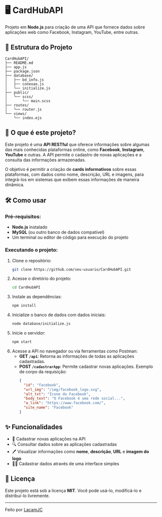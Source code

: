 

# 🖥️ CardHubAPI

Projeto em **Node.js** para criação de uma API que fornece dados sobre aplicações web como Facebook, Instagram, YouTube, entre outras.

## 📂 Estrutura do Projeto

```plaintext
CardHubAPI/
├── README.md
├── app.js
├── package.json
├── database/
│   ├── bd_info.js
│   ├── conexao.js
│   └── initialize.js
├── public/
│   └── scss/
│       └── main.scss
├── routes/
│   └── router.js
└── views/
    └── index.ejs
```

## 🚀 O que é este projeto?

Este projeto é uma **API RESTful** que oferece informações sobre algumas das mais conhecidas plataformas online, como **Facebook**, **Instagram**, **YouTube** e outras. A API permite o cadastro de novas aplicações e a consulta das informações armazenadas.

O objetivo é permitir a criação de **cards informativos** sobre essas plataformas, com dados como nome, descrição, URL e imagens, para integrá-los em sistemas que exibem essas informações de maneira dinâmica.

## 🛠️ Como usar

### Pré-requisitos:
- **Node.js** instalado
- **MySQL** (ou outro banco de dados compatível)
- Um terminal ou editor de código para execução do projeto

### Executando o projeto:
1. Clone o repositório:
   ```sh
   git clone https://github.com/seu-usuario/CardHubAPI.git
   ```
2. Acesse o diretório do projeto:
   ```sh
   cd CardHubAPI
   ```
3. Instale as dependências:
   ```sh
   npm install
   ```
4. Inicialize o banco de dados com dados iniciais:
   ```sh
   node database/initialize.js
   ```
5. Inicie o servidor:
   ```sh
   npm start
   ```
6. Acesse a API no navegador ou via ferramentas como Postman:
   - **GET `/api`**: Retorna as informações de todas as aplicações cadastradas.
   - **POST `/cadastrarApp`**: Permite cadastrar novas aplicações. Exemplo de corpo da requisição:
     ```json
     {
       "id": "facebook",
       "url_img": "/img/facebook_logo.svg",
       "alt_txt": "Ícone do Facebook",
       "body_text": "O Facebook é uma rede social...",
       "a_link": "https://www.facebook.com/",
       "site_name": "Facebook"
     }
     ```

## ✨ Funcionalidades
- 📖 Cadastrar novas aplicações na API
- 🔍 Consultar dados sobre as aplicações cadastradas
- 🖊️ Visualizar informações como **nome**, **descrição**, **URL** e **imagem do logo**
- 🧑‍💻 Cadastrar dados através de uma interface simples

## 📜 Licença
Este projeto está sob a licença **MIT**. Você pode usá-lo, modificá-lo e distribuí-lo livremente.

---

Feito por [LacamJC](https://github.com/LacamJC)
